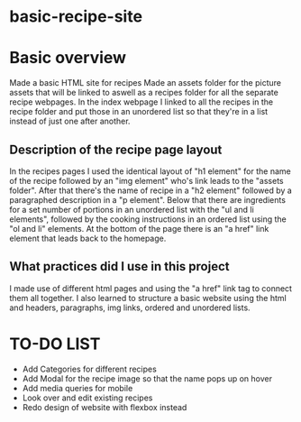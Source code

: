 # basic-recipe-site

<h1>Basic overview</h1>
Made a basic HTML site for recipes
Made an assets folder for the picture assets that will be linked to aswell as a recipes folder for all the separate recipe webpages.
In the index webpage I linked to all the recipes in the recipe folder and put those in an unordered list so that they're in a list instead of just one after another.

<h2>Description of the recipe page layout</h2>
In the recipes pages I used the identical layout of "h1 element" for the name of the recipe followed by an "img element" who's link leads to the "assets folder". After that there's the name of recipe in a "h2 element" followed by a paragraphed description in a "p element".
Below that there are ingredients for a set number of portions in an unordered list with the "ul and li elements", followed by the cooking instructions in an ordered list using the "ol and li" elements.
At the bottom of the page there is an "a href" link element that leads back to the homepage.

<h2>What practices did I use in this project</h2>
I made use of different html pages and using the "a href" link tag to connect them all together. I also learned to structure a basic website using the html and headers, paragraphs, img links, ordered and unordered lists.



<h1>TO-DO LIST</h1>
<ul>
    <li>Add Categories for different recipes</li>
    <li>Add Modal for the recipe image so that the name pops up on hover</li>
    <li>Add media queries for mobile</li>
    <li>Look over and edit existing recipes</li>
    <li>Redo design of website with flexbox instead</li>
</ul>
